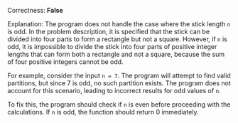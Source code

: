 Correctness: **False**

Explanation: The program does not handle the case where the stick length `n` is odd. In the problem description, it is specified that the stick can be divided into four parts to form a rectangle but not a square. However, if `n` is odd, it is impossible to divide the stick into four parts of positive integer lengths that can form both a rectangle and not a square, because the sum of four positive integers cannot be odd. 

For example, consider the input `n = 7`. The program will attempt to find valid partitions, but since 7 is odd, no such partition exists. The program does not account for this scenario, leading to incorrect results for odd values of `n`.

To fix this, the program should check if `n` is even before proceeding with the calculations. If `n` is odd, the function should return 0 immediately.